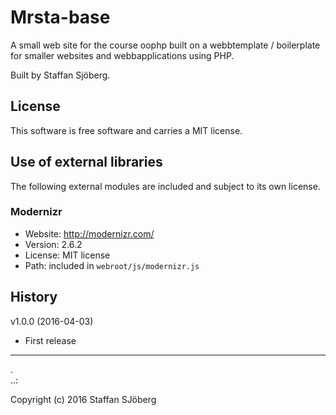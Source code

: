 Mrsta-base
=========

A small web site for the course oophp built on a webbtemplate / boilerplate for smaller websites and webbapplications using PHP.

Built by Staffan Sjöberg.


License 
------------------

This software is free software and carries a MIT license.



Use of external libraries
-----------------------------------

The following external modules are included and subject to its own license.



### Modernizr
* Website: http://modernizr.com/
* Version: 2.6.2
* License: MIT license 
* Path: included in `webroot/js/modernizr.js`



History
-----------------------------------


v1.0.0 (2016-04-03)

* First release


------------------
 .  
..:

Copyright (c) 2016 Staffan SJöberg



